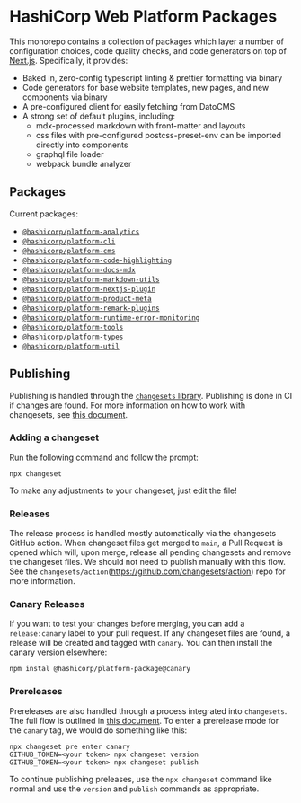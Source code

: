 # HashiCorp Web Platform Packages

This monorepo contains a collection of packages which layer a number of configuration choices, code quality checks, and code generators on top of [Next.js](<[Next.js](https://nextjs.org/)>). Specifically, it provides:

- Baked in, zero-config typescript linting & prettier formatting via binary
- Code generators for base website templates, new pages, and new components via binary
- A pre-configured client for easily fetching from DatoCMS
- A strong set of default plugins, including:
  - mdx-processed markdown with front-matter and layouts
  - css files with pre-configured postcss-preset-env can be imported directly into components
  - graphql file loader
  - webpack bundle analyzer

## Packages

Current packages:

- [`@hashicorp/platform-analytics`](/packages/analytics)
- [`@hashicorp/platform-cli`](/packages/cli)
- [`@hashicorp/platform-cms`](/packages/cms)
- [`@hashicorp/platform-code-highlighting`](/packages/code-highlighting)
- [`@hashicorp/platform-docs-mdx`](/packages/docs-mdx)
- [`@hashicorp/platform-markdown-utils`](/packages/markdown-utils)
- [`@hashicorp/platform-nextjs-plugin`](/packages/nextjs-plugin)
- [`@hashicorp/platform-product-meta`](/packages/product-meta)
- [`@hashicorp/platform-remark-plugins`](/packages/remark-plugins)
- [`@hashicorp/platform-runtime-error-monitoring`](/packages/runtime-error-monitoring)
- [`@hashicorp/platform-tools`](/packages/tools)
- [`@hashicorp/platform-types`](/packages/types)
- [`@hashicorp/platform-util`](/packages/util)

## Publishing

Publishing is handled through the [`changesets` library](https://github.com/atlassian/changesets). Publishing is done in CI if changes are found. For more information on how to work with changesets, see [this document](https://github.com/atlassian/changesets/blob/main/docs/adding-a-changeset.md).

### Adding a changeset

Run the following command and follow the prompt:

```
npx changeset
```

To make any adjustments to your changeset, just edit the file!

### Releases

The release process is handled mostly automatically via the changesets GitHub action. When changeset files get merged to `main`, a Pull Request is opened which will, upon merge, release all pending changesets and remove the changeset files. We should not need to publish manually with this flow. See the `changesets/action`(https://github.com/changesets/action) repo for more information.

### Canary Releases

If you want to test your changes before merging, you can add a `release:canary` label to your pull request. If any changeset files are found, a release will be created and tagged with `canary`. You can then install the canary version elsewhere:

```
npm instal @hashicorp/platform-package@canary
```

### Prereleases

Prereleases are also handled through a process integrated into `changesets`. The full flow is outlined in [this document](https://github.com/atlassian/changesets/blob/main/docs/prereleases.md). To enter a prerelease mode for the `canary` tag, we would do something like this:

```
npx changeset pre enter canary
GITHUB_TOKEN=<your token> npx changeset version
GITHUB_TOKEN=<your token> npx changeset publish
```

To continue publishing preleases, use the `npx changeset` command like normal and use the `version` and `publish` commands as appropriate.
